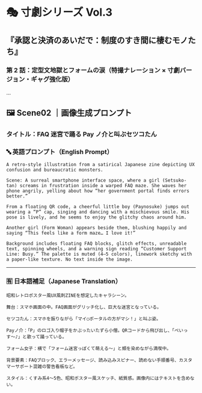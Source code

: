 # 🎭 寸劇シリーズ Vol.3

## 『承認と決済のあいだで：制度のすき間に棲むモノたち』

### 第 2 話：定型文地獄とフォームの涙（特撮ナレーション × 寸劇バージョン・ギャグ強化版）

...

## 🖼 Scene02 ｜画像生成プロンプト

### タイトル：FAQ 迷宮で踊る Pay ノ介と叫ぶセツコたん

### 🔤 英語プロンプト（English Prompt）

```text
A retro-style illustration from a satirical Japanese zine depicting UX confusion and bureaucratic monsters.

Scene: A surreal smartphone interface space, where a girl (Setsuko-tan) screams in frustration inside a warped FAQ maze. She waves her phone angrily, yelling about how “her government portal finds errors better.”

From a floating QR code, a cheerful little boy (Paynosuke) jumps out wearing a “P” cap, singing and dancing with a mischievous smile. His pose is lively, and he seems to enjoy the glitchy chaos around him.

Another girl (Form Woman) appears beside them, blushing happily and saying “This feels like a form maze… I love it!”

Background includes floating FAQ blocks, glitch effects, unreadable text, spinning wheels, and a warning sign reading “Customer Support Line: Busy.” The palette is muted (4–5 colors), linework sketchy with a paper-like texture. No text inside the image.
```

---

### 🈶 日本語補足（Japanese Translation）

```text
昭和レトロポスター風UX風刺ZINEを想定したキャラシーン。

舞台：スマホ画面の中。FAQ画面がグリッチ化し、巨大な迷宮となっている。

セツコたん：スマホを振りながら「マイ○ポータルの方がマシ！」と叫ぶ姿。

Payノ介：「P」のロゴ入り帽子をかぶったいたずら小僧。QRコードから飛び出し、「ぺいっす〜♪」と歌って踊っている。

フォーム女子：横で「フォーム迷宮っぽくて萌える〜」と頬を染めながら満喫中。

背景要素：FAQブロック、エラーメッセージ、読み込みスピナー、読めない手順番号、カスタマーサポート混雑の警告看板など。

スタイル：くすみ系4〜5色、昭和ポスター風スケッチ、紙質感。画像内にはテキストを含めない。
```

